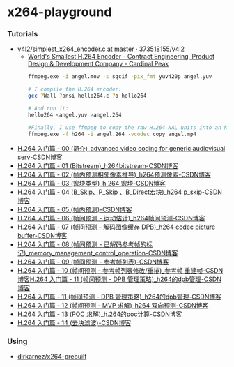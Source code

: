 x264-playground
===============
### Tutorials
- [v4l2/simplest_x264_encoder.c at master · 373518155/v4l2](https://github.com/373518155/v4l2/blob/master/yuyv_to_h264/simplest_x264_encoder.c)
  - [World's Smallest H.264 Encoder - Contract Engineering, Product Design & Development Company - Cardinal Peak](https://www.cardinalpeak.com/blog/worlds-smallest-h-264-encoder)
    ```bash
    ffmpeg.exe -i angel.mov -s sqcif -pix_fmt yuv420p angel.yuv

    # I compile the H.264 encoder:
    gcc ?Wall ?ansi hello264.c ?o hello264

    # And run it:
    hello264 <angel.yuv >angel.264

    #Finally, I use ffmpeg to copy the raw H.264 NAL units into an MP4 file:
    ffmpeg.exe -f h264 -i angel.264 -vcodec copy angel.mp4
    ```
- [H.264 入门篇 - 00 (简介)_advanced video coding for generic audiovisual serv-CSDN博客](https://stephenzhou.blog.csdn.net/article/details/127333307?spm=1001.2014.3001.5502)
- [H.264 入门篇 - 01 (Bitstream)_h264bitstream-CSDN博客](https://stephenzhou.blog.csdn.net/article/details/127338270)
- [H.264 入门篇 - 02 (帧内预测相邻像素推导)_h264预测像素-CSDN博客](https://stephenzhou.blog.csdn.net/article/details/127338716)
- [H.264 入门篇 - 03 (宏块类型)_h.264 宏块-CSDN博客](https://stephenzhou.blog.csdn.net/article/details/127338752)
- [H.264 入门篇 - 04 (B_Skip、P_Skip 、B_Direct宏块)_h264 p_skip-CSDN博客](https://stephenzhou.blog.csdn.net/article/details/127338873)
- [H.264 入门篇 - 05 (帧内预测)-CSDN博客](https://stephenzhou.blog.csdn.net/article/details/127338910)
- [H.264 入门篇 - 06 (帧间预测 - 运动估计)_h264帧间预测-CSDN博客](https://stephenzhou.blog.csdn.net/article/details/127341877)
- [H.264 入门篇 - 07 (帧间预测 - 解码图像缓存 DPB)_h264 codec picture buffer-CSDN博客](https://stephenzhou.blog.csdn.net/article/details/127342017)
- [H.264 入门篇 - 08 (帧间预测 - 已解码参考帧的标记)_memory_management_control_operation-CSDN博客](https://stephenzhou.blog.csdn.net/article/details/127342182)
- [H.264 入门篇 - 09 (帧间预测 - 参考帧列表)-CSDN博客](https://stephenzhou.blog.csdn.net/article/details/127342301)
- [H.264 入门篇 - 10 (帧间预测 - 参考帧列表修改/重排)_参考帧 重建帧-CSDN博客](https://stephenzhou.blog.csdn.net/article/details/127342398)[H.264 入门篇 - 11 (帧间预测 - DPB 管理策略)_h264的dpb管理-CSDN博客](https://stephenzhou.blog.csdn.net/article/details/127342456)
- [H.264 入门篇 - 11 (帧间预测 - DPB 管理策略)_h264的dpb管理-CSDN博客](https://stephenzhou.blog.csdn.net/article/details/127342456)
- [H.264 入门篇 - 12 (帧间预测 - MVP 求解)_h264 双向预测-CSDN博客](https://stephenzhou.blog.csdn.net/article/details/127342600)
- [H.264 入门篇 - 13 (POC 求解)_h.264的poc计算-CSDN博客](https://stephenzhou.blog.csdn.net/article/details/127342722)
- [H.264 入门篇 - 14 (去块滤波)-CSDN博客](https://stephenzhou.blog.csdn.net/article/details/127344818)

### Using
- [dirkarnez/x264-prebuilt](https://github.com/dirkarnez/x264-prebuilt)

